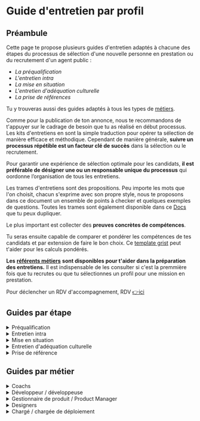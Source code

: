# Guide d'entretien par profil

## Préambule

Cette page te propose plusieurs guides d'entretien adaptés à chacune des étapes du processus de sélection d'une nouvelle personne en prestation ou du recrutement d'un agent public :

* _La préqualification_
* _L'entretien intra_
* _La mise en situation_
* _L'entretien d'adéquation culturelle_
* _La prise de références_

Tu y trouveras aussi des guides adaptés à tous les types de [métiers](https://doc.incubateur.net/communaute/travailler-chez-beta.gouv.fr/les-differents-metiers).

Comme pour la publication de ton annonce, nous te recommandons de t'appuyer sur le cadrage de besoin que tu as réalisé en début processus. Les kits d'entretiens en sont la simple traduction pour opérer ta sélection de manière efficace et méthodique. Cependant de manière générale, **suivre un processus répétible est un facteur clé de succès** dans la sélection ou le recrutement.

Pour garantir une expérience de sélection optimale pour les candidats, **il est préférable de désigner une ou un responsable unique du processus** qui oordonne l’organisation de tous les entretiens.

Les trames d'entretiens sont des propositions. Peu importe les mots que l'on choisit, chacun s'exprime avec son propre style, nous te proposons dans ce document un ensemble de points à checker et quelques exemples de questions. Toutes les trames sont également disponible dans ce [Docs](https://docs.numerique.gouv.fr/docs/d56d43a5-35f1-4e44-9c4f-decc471d3661/) que tu peux dupliquer.

Le plus important est collecter des **preuves concrètes de compétences**.

Tu seras ensuite capable de comparer et pondérer les compétences de tes candidats et par extension de faire le bon choix. Ce [template grist](https://grist.numerique.gouv.fr/o/isn/gBv9SB9qWfMn/Untitled-document/p/1) peut t'aider pour les calculs pondérés.

**Les** [**référents métiers**](https://doc.incubateur.net/communaute/solliciter-et-contribuer-a-la-communaute/je-sollicite-de-laide-transverse/laide-au-recrutement-des-referents-metiers) **sont disponibles pour t'aider dans la préparation des entretiens.** Il est indispensable de les consulter si c'est la premmière fois que tu recrutes ou que tu sélectionnes un profil pour une mission en prestation.

Pour déclencher un RDV d'accompagnement, RDV [👉ici](https://grist.numerique.gouv.fr/o/isn/forms/4QncvyEckeLHhdfRYFUxJF/7)

## Guides par étape

<details>

<summary>Préqualification</summary>

C'est le premier entretien ! Il peut être conduit par une personne tierce afin de te faire gagner du temps en tant qu'intra.\
L'objectif est simple : s'assurer que tous les points essentiels pour la mission sont couverts avant d'envisager d'aller plus loin. Si\
Le RDV est simple et rapide (moins de 30 minutes).

Si trop de points clés sont manquants (tel que définis dans la prise de brief) il n'est pas nécessaire d'aller plus loin. Tout le monde gagnera du temps !

#### La trame

Après avoir introduit en 2 minutes le contexte de l'échange et qui on est. On donne la parole au candidat en suivant cet exemple de chapitrage :

|                                                                                                                                                                                                                                                                  |                                                                                                                                                                                                                                           |
| ---------------------------------------------------------------------------------------------------------------------------------------------------------------------------------------------------------------------------------------------------------------- | ----------------------------------------------------------------------------------------------------------------------------------------------------------------------------------------------------------------------------------------- |
| **Questions**                                                                                                                                                                                                                                                    | **Exemples**                                                                                                                                                                                                                              |
| Courte présentation du candidat (parcours et expérience professionnelle) 💡Conseil : demander de se concentrer sur ce qui est en lien avec la mission                                                                                                            | _« Est-ce que tu peux te présenter en quelques minutes, en mettant l’accent sur ce qui te semble le plus pertinent pour cette mission ? »_                                                                                                |
| Questions d'investigation sur les compétences clés 💡Conseil : préparer 1 question par compétences clés (cf prise de brief - 3/4 maximum) afin de collecter des preuves de compétences                                                                           | _« Est-ce que tu peux me raconter une situation où tu as dû \[nom de la compétence] ?_ _Compétence : capacité à cadrer un besoin utilisateur → « Raconte-moi comment tu abordes un nouveau besoin côté usager. Par quoi tu commences ? »_ |
| Quelle connaissance de l'univers [beta.gouv.fr](https://beta.gouv.fr) et questionnement sur le pourquoi de sa candidature 💡Conseil : comprendre son pourquoi aidera à savoir si c'est la bonne personne pour la mission                                         | _« Est-ce que tu connaissais_ [_beta.gouv.fr_](http://beta.gouv.fr) _avant de postuler ? Qu’est-ce que tu en retiens ou en comprends ? »_                                                                                                 |
| Check des éléments logistiques : disponibilité, adéquation avec la politique de télétravail, accord pour la prise de référence, autres démarches en cours, cout de la prestation souhaitée. 💡Conseil : le but est de révéler tout ce qui pourrait être bloquant | _« Côté disponibilité, à partir de quand pourrais-tu commencer ? Et sur quel rythme (jours par semaine) ? »_                                                                                                                              |
| Récolter les questions du candidat 💡Conseil : le but est de révéler ses enjeux décisionnels et ce qui compte le plus                                                                                                                                            | _« Est-ce qu’il y a des points que tu aimerais éclaircir avant d’aller plus loin ? »_                                                                                                                                                     |

On clôture l'échange par des remerciements et en explicitant la suite du processus (1- si on continue ou 2- si on s'arrête).

⚠️ Pas de debrief à chaud !

`📝`Tous les contre-rendus d’entretiens sont à renseigner sur WTTJ (sur la page de chaque candidat).

</details>

<details>

<summary>Entretien intra</summary>

L'entretien intra est clé puisqu'il a vocation à déterminer si tu te projettes à collaborer avec ce.tte prestataire.

Il faut compter 45-60 minutes d'échange.

Cet entretien peut-être réunifié avec la préqualification si une seule et même personne conduit les 2 échanges (comme l'intra par exemple)

L'objectif est de checker l'ensemble des compétences nécessaires pour mener à bien la mission.\
Il faut donc préparer cet entretien avec 1 à 2 questions par compétences (cf prise de brief).

#### La trame

Après avoir introduit en 2 minutes le contexte de l'échange et qui on est. On donne la parole au candidat en suivant cet exemple de chapitrage :

|                                                                                                                                                                                                                                                                                                                                                                      |                                                                                                                                                                                                                                                                                                                |
| -------------------------------------------------------------------------------------------------------------------------------------------------------------------------------------------------------------------------------------------------------------------------------------------------------------------------------------------------------------------- | -------------------------------------------------------------------------------------------------------------------------------------------------------------------------------------------------------------------------------------------------------------------------------------------------------------- |
| **Questions**                                                                                                                                                                                                                                                                                                                                                        | **Exemples**                                                                                                                                                                                                                                                                                                   |
| Questions d'investigation sur les compétences clés. On cherche des preuves de réalisations concrètes qui induisent la preuve compétence. 💡Conseil : préparer 1 question pour toutes les compétences nécessaires pour mener à bien la mission (cf prise de brief - 3/4 maximum) afin de collecter des preuves de compétences. Ici on creuse les compétences métiers. | _« Sur cette mission, il faudra \[ex : structurer une base de données, mener des entretiens utilisateurs…]. Est-ce que tu as déjà eu à faire ça ? Tu t’y es pris comment ? »_ _« Quelle est, selon toi, ta plus grande réussite en lien avec \[compétence métier] ? Qu’est-ce que tu as fait concrètement ? »_ |
| Questions sur le style de collaboration d'équipe et hiérarchique. On cherche des preuves de contextes passés proches du contexte projeté. 💡Conseil : préparer des questions situationnelles pour comprendre comment le.a prestataire travaille et dans quel type de contexte il.elle est en succès. Ici on creuse les compétences de posture et relationnelles.     | _« Peux-tu me décrire une équipe dans laquelle tu as particulièrement bien fonctionné ? Qu’est-ce qui faisait que ça fonctionnait ? »_ _« Et à l’inverse, une équipe ou un projet où c’était plus compliqué pour toi ? Tu l’as vécu comment ? »_                                                               |
| Checker la compréhension du candidat sur le service numérique produit 💡Conseil : le but est de vérifier qu'après la préqualification, le candidat a vraiment compris les enjeux de ta start-up.                                                                                                                                                                     | _« Qu’est-ce que tu as compris de notre produit et de sa mission ? »_ _« Selon toi, quels sont les enjeux principaux de ce service aujourd’hui ? »_                                                                                                                                                            |
| Demander les enjeux décisionnels du candidat. Qu'est ce que le ferait choisir notre mission ? 💡Conseil : le but est de continuer à investiguer sur ses enjeux décisionnels et ce qui fera la différence.                                                                                                                                                            | _« Qu’est-ce qui comptera le plus pour toi au moment de choisir ta prochaine mission ? »_                                                                                                                                                                                                                      |

On clôture l'échange par des remerciements et en explicitant la suite du processus (1- si on continue ou 2- si on s'arrête).

⚠️ Pas de debrief à chaud !

`📝`Tous les contre-rendus d’entretiens sont à renseigner sur WTTJ (sur la page de chaque candidat).

</details>

<details>

<summary>Mise en situation</summary>

Les entretiens de mises en situation sont organisés en _live_ avec un expert métier sur 1 heure afin d’éviter tous les écueils liés aux préparation 100% générées par IA. C'est aussi un moyen de garantir l'équité de préparation entre les candidats.

Son objectif est de projeter les compétences préalablement validées dans le contexte de la mission. C'est aussi un excellent moyen de vérifier si il y a alignement entre les manières de collaborer.

La mise en situation est à concevoir dès la phase de prise de brief.

#### La trame

Après avoir introduit en 2 minutes le contexte de l'échange et qui on est. On donne la parole au candidat en suivant cet exemple de chapitrage :

|                                                                                                                                                                                                                                                                                                                                                                                                                                                                                                                        |                                                                                                                                                                                                                                                                                                                                                                                                                           |
| ---------------------------------------------------------------------------------------------------------------------------------------------------------------------------------------------------------------------------------------------------------------------------------------------------------------------------------------------------------------------------------------------------------------------------------------------------------------------------------------------------------------------- | ------------------------------------------------------------------------------------------------------------------------------------------------------------------------------------------------------------------------------------------------------------------------------------------------------------------------------------------------------------------------------------------------------------------------- |
| **Questions**                                                                                                                                                                                                                                                                                                                                                                                                                                                                                                          | **Exemples**                                                                                                                                                                                                                                                                                                                                                                                                              |
| Exemple de cas pratique : _\[Comment mener une action X dans le contexte Y]_ \[5-10 min] On livre la consigne, rappelle les infos clés sur le produit et l'équipe \[5-10 min] On reformule et répond aux questions du candidat \[10-20 min] Préparation autonome de la réponse par le candidat \[10-20 min ] Présentation du candidat et demandes de clarification autour de la réponse formulée 💡Conseil : Laisse au maximum parler le candidat. Tu en sauras ainsi plus sur sa méthodologie et mécanique de pensée. | _1. « Imaginons que tu arrives dans l’équipe la semaine prochaine. On te confie de \[action attendue : ex. lancer un audit d’accessibilité, cadrer les premiers entretiens utilisateurs, revoir l’architecture technique…]. Voici le contexte : \[nom du produit], \[problème en cours], \[organisation de l’équipe]… Comment t’y prendrais-tu ? »_ _2. « Peux-tu reformuler ce que tu as compris avant de commencer ? »_ |
| Exemple de cas pratique : _\[Quelle résolution du problème X dans le contexte Y]_ \[5-10 min] On livre la consigne, rappelle les infos clés sur le produit et l'équipe \[5-10 min] On reformule et répond aux questions du candidat \[10-20 min] Préparation autonome de la réponse par le candidat \[10-20 min ] Présentation du candidat et demandes de clarification autour de la réponse formulée 💡Conseil : La complexité du problème est à adapter selon la séniorité attendue sur la mission.                  |                                                                                                                                                                                                                                                                                                                                                                                                                           |

On clôture l'échange par des remerciements et en explicitant la suite du processus (1- si on continue ou 2- si on s'arrête).

⚠️ Pas de debrief à chaud !

`📝`Tous les contre-rendus d’entretiens sont à renseigner sur WTTJ (sur la page de chaque candidat).

</details>

<details>

<summary>Entretien d'adéquation culturelle</summary>

Une fois la pré-sélection de 1 à 3 profils maximum, l'intra organise une rencontre avec les membres de son équipe, idéalement au bureau, pour qu’ils échangent sur :

* Les valeurs de la communauté;
* Le quotidien dans l'équipe ;
* Le management et style de collaboration ;
* N’importe sujet que le candidat souhaite aborder.

Dans cet échange on recherche des signaux d'alertes culturels potentiels qui n'auraient pas été détecté plus tôt.

Il n’est pas attendu de positionnement de type OUI / NON par les membres de l'équipe. Simplement un avis consultatif.

Le RDV est simple et rapide (moins de 30 minutes).

#### La trame

Après avoir introduit en 2 minutes le contexte de l'échange et qui on est. On donne la parole au candidat en suivant cet exemple de chapitrage :

|                                                                                                                                                                                                                                                                                          |                                                                                                                                                                                        |
| ---------------------------------------------------------------------------------------------------------------------------------------------------------------------------------------------------------------------------------------------------------------------------------------- | -------------------------------------------------------------------------------------------------------------------------------------------------------------------------------------- |
| **Questions**                                                                                                                                                                                                                                                                            | **Exemples**                                                                                                                                                                           |
| Courte présentation du candidat (parcours et expérience professionnelle) 💡Conseil : demander de se concentrer sur le pourquoi de ces évolutions                                                                                                                                         | _« Est-ce que tu peux revenir sur les grandes étapes de ton parcours… et surtout sur pourquoi tu as fait ces choix-là à chaque fois ? »_                                               |
| Checker la compréhension du candidat sur la mission potentielle et sur l'équipe du service numérique 💡Conseil : le but est d'identifier ce que le candidat met en avant parmi tout ce qui lui a été présenté. C'est idéal pour checker l'alignement quant à la perception des priorités | _« Après ce qu’on t’a partagé, qu’est-ce que tu retiens de la mission et de ses enjeux ? »_                                                                                            |
| Demander les enjeux décisionnels du candidat. Qu'est ce que le ferait choisir notre mission ? 💡Conseil : le but est de continuer à investiguer sur ses enjeux décisionnels et ce qui fera la différence.                                                                                | _« Quand tu choisis une mission, qu’est-ce qui compte le plus pour toi ? »_ _« Et à l’inverse, quels seraient tes signaux d’alerte, ou les choses qui pourraient te faire hésiter ? »_ |
| Récolter les questions du candidat 💡Conseil : le but est de traiter ses éventuels freins.                                                                                                                                                                                               | _« Est-ce qu’il y a des points que tu aimerais éclaircir sur la mission, l’équipe ou le fonctionnement ? »_                                                                            |

On clôture l'échange par des remerciements et en explicitant la suite du processus (1- si on continue ou 2- si on s'arrête).

⚠️ Pas de debrief à chaud !

`📝`Tous les contre-rendus d’entretiens sont à renseigner sur WTTJ (sur la page de chaque candidat).

</details>

<details>

<summary>Prise de référence</summary>

La prise de références a vocation à récolter les dernières preuves de compétences que tu n'es pas parvenu à identifier. Il peut s'agir de compétences métier ou de savoir-être.

Elle permet également de lever ou confirmer par un avis tiers/neutre les éventuels doutes qui sont nés lors du processus de sélection. Et c'est bien normal car le mouton à 5 pattes n'existe pas !

Le RDV est simple et rapide (moins de 15 minutes).

#### La trame

Après avoir introduit en 1 minute le contexte de l'échange et qui on est. On donne la parole au référent choisi par le candidat en suivant cet exemple de chapitrage :

|                                                                                                                                                                                                                   |                                                                                                                                      |
| ----------------------------------------------------------------------------------------------------------------------------------------------------------------------------------------------------------------- | ------------------------------------------------------------------------------------------------------------------------------------ |
| **Questions**                                                                                                                                                                                                     | **Exemples**                                                                                                                         |
| Demander un courte présentation du poste et des missions tenues par le candidat au sein de l'entreprise 💡Conseil : on peut demander pourquoi il a quitté cette organisation.                                     | _« Est-ce que vous pouvez me résumer en quelques mots le poste qu’occupait \[Prénom Nom] chez vous, et ses principales missions ? »_ |
| Demander une évaluation des compétences du candidat lors de son passage 💡Conseil : concentre toi sur les compétences qui t'ont fait douter pendant le processus de sélection.                                    | _« Est-ce que vous avez eu l’occasion de voir \[Prénom] en situation de \[compétence X] ?_ _Qu’est-ce que vous avez constaté ? »_    |
| Demander la recommandation (ou non) du référent dans le contexte projeté 💡Conseil : on cherche une forme d'engagement moral de la part du référent et éventuellement les écueils qu'il.elle pourrait identifier. | _« Est-ce que vous le/la recommanderiez pour une mission de \[X mois] dans un service public numérique ?»_                           |

On clôture l'échange par des remerciements.

⚠️ Pas de debrief à chaud !

`📝`Tous les contre-rendus d’entretiens sont à renseigner sur WTTJ (sur la page de chaque candidat).

</details>

## Guides par métier

<details>

<summary>Coachs</summary>

**Critères de recrutement**

1. Connaissance de l'**environnement beta.gouv.fr, Startups d'État,** ou plus largement des **enjeux de la transformation numérique de l'État**
2. **Motivations** à travailler dans le service public / sur le sujet de politique publique visé : volonté de faire bouger les lignes en sachant rester conciliant, intérêt pour la transformation numérique de l'administration, etc
3. **Adéquation** **culturelle** : culture entrepreneuriale + culture de l'intérêt général
4. Compétences en accompagnement d'équipe ou d'individus (**coaching**) : OKR, animations de formations, de rétros, capacité à savoir quand laisser faire ou prendre la main
5. Compétences **tech** : recrutement des développeurs, niveau technique, _product management_, _no code_
6. Compétences **design** : connaissance de démarches UX, maquettage rapide (Sketch, Figma)
7. Compétences **bizdev** : acquisition/conversion/rétention, deal-making
8. Track-Record entrepreneurial : quels sont les succès et les échecs passés du candidat ?
9. Posture et _soft skills_ : travail en autonomie, en équipe, en horizontalité, capacité à comprendre rapidement un contexte/jeu d'acteurs compliqué, focus problème, focus usagers, sortir de situation complexe pour tout faire pour la réussite du produit, acquérir la confiance des sponsors, capacité à fédérer autour d'une approche usager

**Guide d'entretien**

45 minutes, dont :

* 5 min de présentation
* 5 min de présentation du contexte du recrutement
* 10 min d'entretien culturel
* 15 min d'entretien technique
* 10 min de questions / réponses

</details>

<details>

<summary>Développeur / développeuse</summary>

1h30, sur le canevas suivant :

* 10 min : contexte
* 20 min : présentation : "pourquoi penses-tu pouvoir réaliser cette mission ?"
* 45 min : entretien technique : "tu peux nous montrer du code que tu as développé, en production, et expliquer ce qui te plaît et ce qui te déplaît dedans ?" (**prévoir de venir avec sa machine,** ou du code hébergé auquel on pourrait accéder : une histoire à raconter sur pourquoi ce morceau de code ou son architecture te rend particulièrement fièr(e), ou pourquoi celui-ci est vraiment très mauvais, pourquoi tu as décidé d'en arriver là, et comment tu aurais fait si les contraintes avaient été différentes)
* 15 min : questions pratiques : disponibilité, conditions

</details>

<details>

<summary>Gestionnaire de produit / Product Manager</summary>

**Environnement courant**

Parlons de ta dernière mission

* Quel est ton rôle au sein de l'équipe ? Avec qui travailles-tu ? Comment ?
* Comment décides-tu quoi construire ?
* Comment interagis-tu avec tes usagers ?
* Comment décris-tu une _user story_ ?
* Parles-nous de 2 fois où tu as du faire des arbitrages difficiles.
* Parles-nous d'une fois où tu avais une vision différente de celle de ton équipe.

**Analyse de produit**

Parlons d'un produit que tu utilises régulièrement. Pourquoi l'utilises-tu ?

* Qu'est-ce que tu n'aimes pas dessus ? Pourquoi ?
* Comment ferais-tu mieux ?
* Quelles fonctionnalités supprimerais-tu ?
* Quelles seraient les 3 prochaines fonctionnalités que tu y mettrais ?
* Qui est l'utilisateur cible ? Pourquoi ?
* Qui est le client ? Pourquoi ?
* Comment augmenterais-tu le nombre d'utilisateurs ?

**Création d'un nouveau produit**

Parlons d'un domaine qui te passionne. Quel produit voudrais-tu construire ?

* Tu es PO sur ce produit, responsable de le livrer au plus vite. Par quoi commences-tu ?
* Quelles métriques utilises-tu pour suivre l'avancement ? Pourquoi ?
* Comment as-tu choisi ce que tu n'as **pas** construit ?
* Quand et comment impliques-tu l'équipe de développement ?
* Comment gères-tu la qualité ?
* Quel modèle d'affaires mets-tu en place ?
* Comment génères-tu du trafic ?

</details>

<details>

<summary>Designers</summary>

[Voir la page dédiée.](../les-standards/design.md)

</details>

<details>

<summary>Chargé / chargée de déploiement</summary>

* **Expérimenté** pour trouver ses premiers utilisateurs et consolider les usages. C’est une étape clé car les premiers usagers deviendront les futurs ambassadeurs.
* **Polyvalent** pour valider la proposition de valeur avec des premiers utilisateurs et faire le lien entre les usages terrain et l’équipe produit. Parfois le rôle de bizdev s’apparente un peu aux rôles de Product Manager et Growth Hackers.
* **Débutant** lorsque les processus de déploiement sont déjà bien organisés.

Au fil de la vie du produit il est nécessaire de choisir des profils différents :

Le recrutement des chargés de déploiement est essentiel dès le départ, pour s’assurer que son produit a un potentiel d’usage.

\*\*\*\*\
\
Pour mieux comprendre ce rôle, à multiples casquettes, tu peux te référer [à cette page.](../../travailler-chez-beta.gouv.fr/les-differents-metiers/le-charge-de-deploiement-dans-le-programme-beta.gouv.md)

Ci-dessous, tu pourras trouver des informations concernant les compétences recherchées, différentes selon le niveau de séniorité. Au début de la vie du produit, il peut être intéressant de prendre un.e chargé.e de déploiement avec plus d'expérience, afin d'être mieux accompagné.\
\
**Compétences chargé / chargée de déploiement junior**

Les **hard skills** ainsi que la curiosité et l’appétence à apprendre étaient les compétences les plus citées par les répondants.

_Outils & connaissances_

* Savoir faire une campagne mailing (les contacts froids) automatisée, analyse de résultats
* Alimenter le CRM de façon claire, synthétique et régulière.

_Gestion des partenariats & relations utilisateurs_

* Savoir pitcher sa solution de façon claire et adaptée à l’interlocuteur
* Assurer la relation client sur le long terme afin de trouver des opportunités de développement
* Savoir organiser et mener des réunions avec différents interlocuteurs (équipe, sponsors, usagers)

_Développement produit_

* Savoir remonter et hiérarchiser les besoins utilisateurs
* Expliciter les besoins utilisateurs pour l’équipe et les sponsors

_Posture_

* Être curieux: s’intéresser à l’écosystème beta et de la start up
* Être force de proposition (aimer la prospection,ne pas redouter l’objection)
* Être à l’écoute (équipe, sponsors, utilisateurs)
* Avoir une bonne capacité d’adaptation
* Être autonome
* Être organisé

_Expérience_

* Avoir une expérience, même courte, en tant que bizdev
* Maîtrise des techniques de vente

**Compétences chargé / chargée de déploiement senior**

Les **soft skills** sont beaucoup plus mis en avant en ce qui concerne les compétences des bizdev senior. Un bizdev senior devra faire preuve de leadership, et d’un excellent relationnel.

_Capacités humaines et vie d’équipe_

* Faire preuve d’écoute active
* Avoir un excellent relationnel quelques soient les interlocuteurs (savoir créer des discussions avec les différentes parties prenantes)
* Être capable de faire monter en compétence d’autres membres de l’équipe
* Faire preuve de leadership au sein de son équipe et auprès des interlocuteurs de la SET

_Gestion partenariats & relations utilisateurs_

* Être capable de trouver et entretenir des partenariats
* Savoir mener des campagnes d’acquisition par différents canaux
* Savoir convaincre

_Développement produit_

* Plan d’action
* Être capable de voir les signaux faibles et les opportunités de développement

_Outils & connaissances_

* Maitrise des outils
* S’intéresser aux outils et se former en fonction de ses besoins
* Suivre des métriques : Poser les bons indicateurs et être capables de les suivre
* Avoir une culture institutionnelle
* Comprendre des sujets complexes / Connaissance du domaine de la SET

_Posture_

* Ne pas s’enfermer dans un rôle
* Rapidement opérationnel, autonome

➡️ Pour aller plus loin :

[les-metiers-sales-and-marketing-dans-le-prive.md](../gestion-au-quotidien/renforcer-l-equipe/les-metiers-sales-and-marketing-dans-le-prive.md "mention")

</details>
